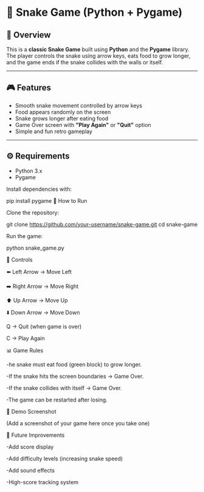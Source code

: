 # 🐍 Snake Game (Python + Pygame)

## 📌 Overview
This is a **classic Snake Game** built using **Python** and the **Pygame** library.  
The player controls the snake using arrow keys, eats food to grow longer, and the game ends if the snake collides with the walls or itself.  

---

## 🎮 Features
- Smooth snake movement controlled by arrow keys  
- Food appears randomly on the screen  
- Snake grows longer after eating food  
- Game Over screen with **"Play Again"** or **"Quit"** option  
- Simple and fun retro gameplay  

---

## ⚙️ Requirements
- Python 3.x  
- Pygame  

Install dependencies with:

pip install pygame
🚀 How to Run

Clone the repository:

git clone https://github.com/your-username/snake-game.git
cd snake-game


Run the game:

python snake_game.py

🎯 Controls

⬅️ Left Arrow → Move Left

➡️ Right Arrow → Move Right

⬆️ Up Arrow → Move Up

⬇️ Down Arrow → Move Down

Q → Quit (when game is over)

C → Play Again

📊 Game Rules

-he snake must eat food (green block) to grow longer.

-If the snake hits the screen boundaries → Game Over.

-If the snake collides with itself → Game Over.

-The game can be restarted after losing.

📸 Demo Screenshot

(Add a screenshot of your game here once you take one)

🚀 Future Improvements

-Add score display

-Add difficulty levels (increasing snake speed)

-Add sound effects

-High-score tracking system

